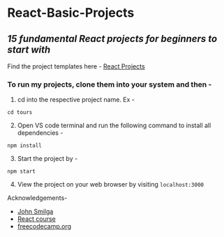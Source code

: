 # React-Basic-Projects
## <i>15 fundamental React projects for beginners to start with</i>

Find the project templates here - <a href="https://react-projects.netlify.app/" target="__blank">React Projects </a>

### To run my projects, clone them into your system and then -
1. cd into the respective project name. Ex -
``` 
cd tours 
```
2. Open VS code terminal and run the following command to install all dependencies - 
```
npm install 
```
3. Start the project by - 
```
npm start
```
4. View the project on your web browser by visiting `localhost:3000`
 
Acknowledgements-
- [John Smilga](https://johnsmilga.com)
- [React course](https://www.youtube.com/watch?v=4UZrsTqkcW4) 
- [freecodecamp.org](https://www.freecodecamp.org/)
